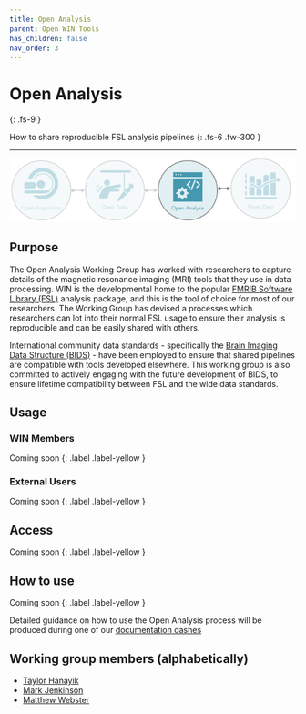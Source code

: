 ```yaml
---
title: Open Analysis
parent: Open WIN Tools
has_children: false
nav_order: 3
---
```




# Open Analysis
{: .fs-9 }

How to share reproducible FSL analysis pipelines
{: .fs-6 .fw-300 }

---

![open-analysis](../img/img-open-anal-flow.png)

## Purpose

The Open Analysis Working Group has worked with researchers to capture details of the magnetic resonance imaging (MRI) tools that they use in data processing. WIN is the developmental home to the popular [FMRIB Software Library (FSL)](https://fsl.fmrib.ox.ac.uk/fsl/fslwiki/) analysis package, and this is the tool of choice for most of our researchers. The Working Group has devised a  processes which researchers can lot into their normal FSL usage to ensure their analysis is reproducible and can be easily shared with others.

International community data standards - specifically the [Brain Imaging Data Structure (BIDS)](https://bids.neuroimaging.io) - have been employed to ensure that shared pipelines are compatible with tools developed elsewhere. This working group is also committed to actively engaging with the future development of BIDS, to ensure lifetime compatibility between FSL and the wide data standards.

## Usage
### WIN Members

Coming soon
{: .label .label-yellow }

### External Users
Coming soon
{: .label .label-yellow }

## Access

Coming soon
{: .label .label-yellow }

## How to use

Coming soon
{: .label .label-yellow }

Detailed guidance on how to use the Open Analysis process will be produced during one of our [documentation dashes](../events/doc-dash-1.md)

## Working group members (alphabetically)
- [Taylor Hanayik](https://www.win.ox.ac.uk/people/taylor-hanayik)
- [Mark Jenkinson](https://www.win.ox.ac.uk/people/mark-jenkinson)
- [Matthew Webster](https://www.win.ox.ac.uk/people/matthew-webster)
